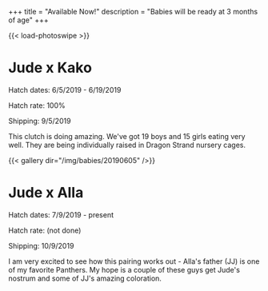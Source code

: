 +++
title = "Available Now!"
description = "Babies will be ready at 3 months of age"
+++

{{< load-photoswipe >}}

# Jude x Kako

Hatch dates: 6/5/2019 - 6/19/2019

Hatch rate: 100%

Shipping: 9/5/2019

This clutch is doing amazing. We've got 19 boys and 15 girls eating very well. They are being individually raised in Dragon Strand nursery cages.

{{< gallery dir="/img/babies/20190605" />}}

# Jude x Alla

Hatch dates: 7/9/2019 - present

Hatch rate: (not done)

Shipping: 10/9/2019

I am very excited to see how this pairing works out - Alla's father (JJ) is one of my favorite Panthers. My hope is a couple of these guys get Jude's nostrum and some of JJ's amazing coloration.

